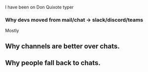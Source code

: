 

I have been on Don Quixote typer 

###  Why devs moved from mail/chat -> slack/discord/teams

Mostly 

## Why channels are better over chats.

## Why people fall back to chats. 



